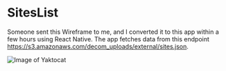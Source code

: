 # SitesList
Someone sent this Wireframe to me, and I converted it to this app within a few hours using React Native. The app fetches data from this endpoint https://s3.amazonaws.com/decom_uploads/external/sites.json.

![Image of Yaktocat](https://drive.google.com/open?id=1pxeMMfHALPioOln8bDR-qnQFY1TVLty-)
